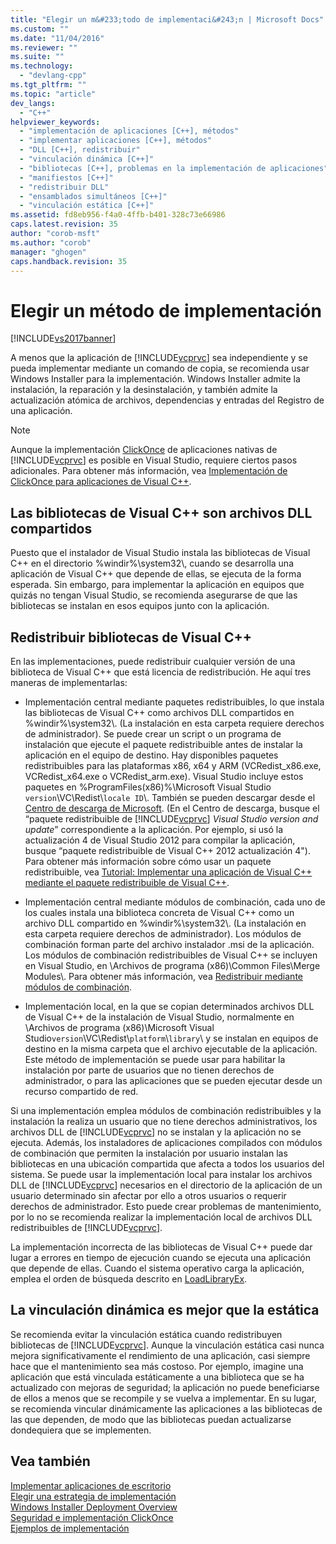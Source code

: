 ```yaml
---
title: "Elegir un m&#233;todo de implementaci&#243;n | Microsoft Docs"
ms.custom: ""
ms.date: "11/04/2016"
ms.reviewer: ""
ms.suite: ""
ms.technology: 
  - "devlang-cpp"
ms.tgt_pltfrm: ""
ms.topic: "article"
dev_langs: 
  - "C++"
helpviewer_keywords: 
  - "implementación de aplicaciones [C++], métodos"
  - "implementar aplicaciones [C++], métodos"
  - "DLL [C++], redistribuir"
  - "vinculación dinámica [C++]"
  - "bibliotecas [C++], problemas en la implementación de aplicaciones"
  - "manifiestos [C++]"
  - "redistribuir DLL"
  - "ensamblados simultáneos [C++]"
  - "vinculación estática [C++]"
ms.assetid: fd8eb956-f4a0-4ffb-b401-328c73e66986
caps.latest.revision: 35
author: "corob-msft"
ms.author: "corob"
manager: "ghogen"
caps.handback.revision: 35
---
```

# Elegir un m&#233;todo de implementaci&#243;n
[!INCLUDE[vs2017banner](../assembler/inline/includes/vs2017banner.md)]

A menos que la aplicación de [!INCLUDE[vcprvc](../build/includes/vcprvc_md.md)] sea independiente y se pueda implementar mediante un comando de copia, se recomienda usar Windows Installer para la implementación.  Windows Installer admite la instalación, la reparación y la desinstalación, y también admite la actualización atómica de archivos, dependencias y entradas del Registro de una aplicación.  
  
> [!NOTE]
>  Aunque la implementación [ClickOnce](../Topic/ClickOnce%20Security%20and%20Deployment.md) de aplicaciones nativas de [!INCLUDE[vcprvc](../build/includes/vcprvc_md.md)] es posible en Visual Studio, requiere ciertos pasos adicionales.  Para obtener más información, vea [Implementación de ClickOnce para aplicaciones de Visual C\+\+](../ide/clickonce-deployment-for-visual-cpp-applications.md).  
  
## Las bibliotecas de Visual C\+\+ son archivos DLL compartidos  
 Puesto que el instalador de Visual Studio instala las bibliotecas de Visual C\+\+ en el directorio %windir%\\system32\\, cuando se desarrolla una aplicación de Visual C\+\+ que depende de ellas, se ejecuta de la forma esperada.  Sin embargo, para implementar la aplicación en equipos que quizás no tengan Visual Studio, se recomienda asegurarse de que las bibliotecas se instalan en esos equipos junto con la aplicación.  
  
## Redistribuir bibliotecas de Visual C\+\+  
 En las implementaciones, puede redistribuir cualquier versión de una biblioteca de Visual C\+\+ que está licencia de redistribución.  He aquí tres maneras de implementarlas:  
  
-   Implementación central mediante paquetes redistribuibles, lo que instala las bibliotecas de Visual C\+\+ como archivos DLL compartidos en %windir%\\system32\\. \(La instalación en esta carpeta requiere derechos de administrador\). Se puede crear un script o un programa de instalación que ejecute el paquete redistribuible antes de instalar la aplicación en el equipo de destino.  Hay disponibles paquetes redistribuibles para las plataformas x86, x64 y ARM \(VCRedist\_x86.exe, VCRedist\_x64.exe o VCRedist\_arm.exe\).  Visual Studio incluye estos paquetes en %ProgramFiles\(x86\)%\\Microsoft Visual Studio `version`\\VC\\Redist\\`locale ID`\\.  También se pueden descargar desde el [Centro de descarga de Microsoft](http://go.microsoft.com/fwlink/?LinkId=132793). \(En el Centro de descarga, busque el “paquete redistribuible de [!INCLUDE[vcprvc](../build/includes/vcprvc_md.md)] *Visual Studio version and update*” correspondiente a la aplicación.  Por ejemplo, si usó la actualización 4 de Visual Studio 2012 para compilar la aplicación, busque “paquete redistribuible de Visual C\+\+ 2012 actualización 4"\). Para obtener más información sobre cómo usar un paquete redistribuible, vea [Tutorial: Implementar una aplicación de Visual C\+\+ mediante el paquete redistribuible de Visual C\+\+](../ide/deploying-visual-cpp-application-by-using-the-vcpp-redistributable-package.md).  
  
-   Implementación central mediante módulos de combinación, cada uno de los cuales instala una biblioteca concreta de Visual C\+\+ como un archivo DLL compartido en %windir%\\system32\\. \(La instalación en esta carpeta requiere derechos de administrador\). Los módulos de combinación forman parte del archivo instalador .msi de la aplicación.  Los módulos de combinación redistribuibles de Visual C\+\+ se incluyen en Visual Studio, en \\Archivos de programa \(x86\)\\Common Files\\Merge Modules\\.  Para obtener más información, vea [Redistribuir mediante módulos de combinación](../ide/redistributing-components-by-using-merge-modules.md).  
  
-   Implementación local, en la que se copian determinados archivos DLL de Visual C\+\+ de la instalación de Visual Studio, normalmente en \\Archivos de programa \(x86\)\\Microsoft Visual Studio`version`\\VC\\Redist\\`platform`\\`library`\\ y se instalan en equipos de destino en la misma carpeta que el archivo ejecutable de la aplicación.  Este método de implementación se puede usar para habilitar la instalación por parte de usuarios que no tienen derechos de administrador, o para las aplicaciones que se pueden ejecutar desde un recurso compartido de red.  
  
 Si una implementación emplea módulos de combinación redistribuibles y la instalación la realiza un usuario que no tiene derechos administrativos, los archivos DLL de [!INCLUDE[vcprvc](../build/includes/vcprvc_md.md)] no se instalan y la aplicación no se ejecuta.  Además, los instaladores de aplicaciones compilados con módulos de combinación que permiten la instalación por usuario instalan las bibliotecas en una ubicación compartida que afecta a todos los usuarios del sistema.  Se puede usar la implementación local para instalar los archivos DLL de [!INCLUDE[vcprvc](../build/includes/vcprvc_md.md)] necesarios en el directorio de la aplicación de un usuario determinado sin afectar por ello a otros usuarios o requerir derechos de administrador.  Esto puede crear problemas de mantenimiento, por lo no se recomienda realizar la implementación local de archivos DLL redistribuibles de [!INCLUDE[vcprvc](../build/includes/vcprvc_md.md)].  
  
 La implementación incorrecta de las bibliotecas de Visual C\+\+ puede dar lugar a errores en tiempo de ejecución cuando se ejecuta una aplicación que depende de ellas.  Cuando el sistema operativo carga la aplicación, emplea el orden de búsqueda descrito en [LoadLibraryEx](http://go.microsoft.com/fwlink/?LinkId=132792).  
  
## La vinculación dinámica es mejor que la estática  
 Se recomienda evitar la vinculación estática cuando redistribuyen bibliotecas de [!INCLUDE[vcprvc](../build/includes/vcprvc_md.md)].  Aunque la vinculación estática casi nunca mejora significativamente el rendimiento de una aplicación, casi siempre hace que el mantenimiento sea más costoso.  Por ejemplo, imagine una aplicación que está vinculada estáticamente a una biblioteca que se ha actualizado con mejoras de seguridad; la aplicación no puede beneficiarse de ellos a menos que se recompile y se vuelva a implementar.  En su lugar, se recomienda vincular dinámicamente las aplicaciones a las bibliotecas de las que dependen, de modo que las bibliotecas puedan actualizarse dondequiera que se implementen.  
  
## Vea también  
 [Implementar aplicaciones de escritorio](../ide/deploying-native-desktop-applications-visual-cpp.md)   
 [Elegir una estrategia de implementación](http://msdn.microsoft.com/es-es/ecd632d8-063c-4028-b785-81bba045107b)   
 [Windows Installer Deployment Overview](http://msdn.microsoft.com/es-es/3ce4610a-b54f-404e-b650-42f4a55dfc3b)   
 [Seguridad e implementación ClickOnce](../Topic/ClickOnce%20Security%20and%20Deployment.md)   
 [Ejemplos de implementación](../ide/deployment-examples.md)
